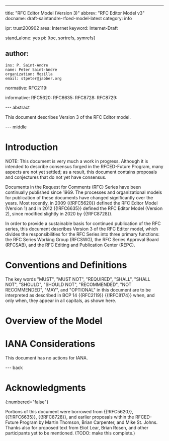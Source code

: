 ---
title: "RFC Editor Model (Version 3)"
abbrev: "RFC Editor Model v3"
docname: draft-saintandre-rfced-model-latest
category: info

ipr: trust200902
area: Internet
keyword: Internet-Draft

stand_alone: yes
pi: [toc, sortrefs, symrefs]

author:
 -
    ins: P. Saint-Andre
    name: Peter Saint-Andre
    organization: Mozilla
    email: stpeter@jabber.org

normative:
  RFC2119:

informative:
  RFC5620:
  RFC6635:
  RFC8728:
  RFC8729:


--- abstract

This document describes Version 3 of the RFC Editor model.


--- middle

# Introduction

NOTE: This document is very much a work in progress. Although it is 
intended to describe consensus forged in the RFCED-Future Program, 
many aspects are not yet settled; as a result, this document contains 
proposals and conjectures that do not yet have consensus.

Documents in the Request for Comments (RFC) Series have been continually
published since 1969. The processes and organizational models for
publication of these documents have changed significantly over the
years. Most recently, in 2009 {{!RFC5620}} defined the RFC Editor Model
(Version 1) and in 2012 {{!RFC6635}} defined the RFC Editor Model
(Version 2), since modified slightly in 2020 by {{!RFC8728}}.

In order to provide a sustainable basis for continued publication of the 
RFC series, this document describes Version 3 of the RFC Editor model, 
which divides the responsibilities for the RFC Series into three primary 
functions: the RFC Series Working Group (RFCSWG), the RFC Series Approval 
Board (RFCSAB), and the RFC Editing and Publication Center (REPC).


# Conventions and Definitions

The key words "MUST", "MUST NOT", "REQUIRED", "SHALL", "SHALL NOT", "SHOULD",
"SHOULD NOT", "RECOMMENDED", "NOT RECOMMENDED", "MAY", and "OPTIONAL" in this
document are to be interpreted as described in BCP 14 {{RFC2119}} {{!RFC8174}}
when, and only when, they appear in all capitals, as shown here.

# Overview of the Model






# IANA Considerations

This document has no actions for IANA.


--- back

# Acknowledgments
{:numbered="false"}

Portions of this document were borrowed from {{!RFC5620}},
{{?!RFC6635}}, {{!RFC8728}}, and earlier proposals within the
RFCED-Future Program by Martin Thomson, Brian Carpenter, and Mike St.
Johns. Thanks also for proposed text from Eliot Lear, Brian Rosen, and
other participants yet to be mentioned. (TODO: make this complete.)

